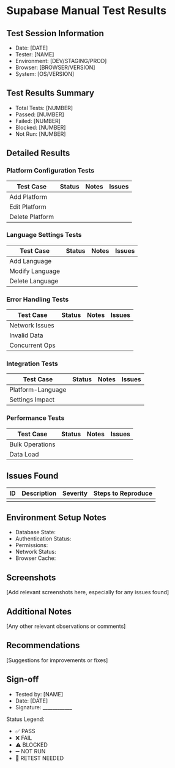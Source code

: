 # Supabase Manual Test Results

## Test Session Information
- Date: [DATE]
- Tester: [NAME]
- Environment: [DEV/STAGING/PROD]
- Browser: [BROWSER/VERSION]
- System: [OS/VERSION]

## Test Results Summary
- Total Tests: [NUMBER]
- Passed: [NUMBER]
- Failed: [NUMBER]
- Blocked: [NUMBER]
- Not Run: [NUMBER]

## Detailed Results

### Platform Configuration Tests
| Test Case | Status | Notes | Issues |
|-----------|--------|-------|---------|
| Add Platform | | | |
| Edit Platform | | | |
| Delete Platform | | | |

### Language Settings Tests
| Test Case | Status | Notes | Issues |
|-----------|--------|-------|---------|
| Add Language | | | |
| Modify Language | | | |
| Delete Language | | | |

### Error Handling Tests
| Test Case | Status | Notes | Issues |
|-----------|--------|-------|---------|
| Network Issues | | | |
| Invalid Data | | | |
| Concurrent Ops | | | |

### Integration Tests
| Test Case | Status | Notes | Issues |
|-----------|--------|-------|---------|
| Platform-Language | | | |
| Settings Impact | | | |

### Performance Tests
| Test Case | Status | Notes | Issues |
|-----------|--------|-------|---------|
| Bulk Operations | | | |
| Data Load | | | |

## Issues Found
| ID | Description | Severity | Steps to Reproduce |
|----|-------------|----------|-------------------|
| | | | |

## Environment Setup Notes
- Database State:
- Authentication Status:
- Permissions:
- Network Status:
- Browser Cache:

## Screenshots
[Add relevant screenshots here, especially for any issues found]

## Additional Notes
[Any other relevant observations or comments]

## Recommendations
[Suggestions for improvements or fixes]

## Sign-off
- Tested by: [NAME]
- Date: [DATE]
- Signature: ____________

Status Legend:
- ✅ PASS
- ❌ FAIL
- ⚠️ BLOCKED
- ➖ NOT RUN
- 🔄 RETEST NEEDED
